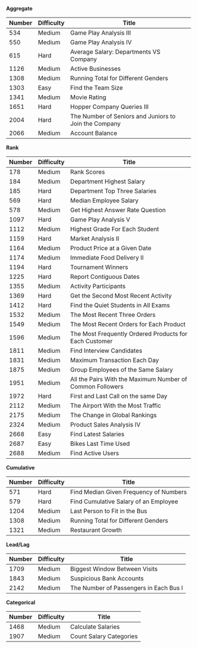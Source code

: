 **Aggregate**

| Number| Difficulty |Title|
| ---   | ---        | --- |
|534|Medium|Game Play Analysis III|
|550|Medium|Game Play Analysis IV|
|615|Hard|Average Salary: Departments VS Company|
|1126|Medium|Active Businesses|
|1308|Medium|Running Total for Different Genders|
|1303|Easy|Find the Team Size|
|1341|Medium|Movie Rating|
|1651|Hard|Hopper Company Queries III|
|2004|Hard|The Number of Seniors and Juniors to Join the Company|
|2066|Medium|Account Balance|

**Rank**

| Number| Difficulty |Title|
| ---   | ---        | --- |
|178|Medium|Rank Scores|
|184|Medium|Department Highest Salary|
|185|Hard|Department Top Three Salaries|
|569|Hard|Median Employee Salary|
|578|Medium|Get Highest Answer Rate Question|
|1097|Hard|Game Play Analysis V|
|1112|Medium|Highest Grade For Each Student|
|1159|Hard|Market Analysis II|
|1164|Medium|Product Price at a Given Date|
|1174|Medium|Immediate Food Delivery II|
|1194|Hard|Tournament Winners|
|1225|Hard|Report Contiguous Dates|
|1355|Medium|Activity Participants|
|1369|Hard|Get the Second Most Recent Activity|
|1412|Hard|Find the Quiet Students in All Exams|
|1532|Medium|The Most Recent Three Orders|
|1549|Medium|The Most Recent Orders for Each Product|
|1596|Medium|The Most Frequently Ordered Products for Each Customer|
|1811|Medium|Find Interview Candidates|
|1831|Medium|Maximum Transaction Each Day|
|1875|Medium|Group Employees of the Same Salary|
|1951|Medium|All the Pairs With the Maximum Number of Common Followers|
|1972|Hard|First and Last Call on the same Day|
|2112|Medium|The Airport With the Most Traffic|
|2175|Medium|The Change in Global Rankings|
|2324|Medium|Product Sales Analysis IV|
|2668|Easy|Find Latest Salaries|
|2687|Easy|Bikes Last Time Used|
|2688|Medium|Find Active Users|


**Cumulative**

| Number| Difficulty |Title|
| ---   | ---        | --- |
|571|Hard|Find Median Given Frequency of Numbers|
|579|Hard|Find Cumulative Salary of an Employee|
|1204|Medium|Last Person to Fit in the Bus|
|1308|Medium|Running Total for Different Genders|
|1321|Medium|Restaurant Growth|

**Lead/Lag**

| Number| Difficulty |Title|
| ---   | ---        | --- |
|1709|Medium|Biggest Window Between Visits|
|1843|Medium|Suspicious Bank Accounts|
|2142|Medium|The Number of Passengers in Each Bus I|


**Categorical**

| Number| Difficulty |Title|
| ---   | ---        | --- |
|1468|Medium|Calculate Salaries|
|1907|Medium|Count Salary Categories|
